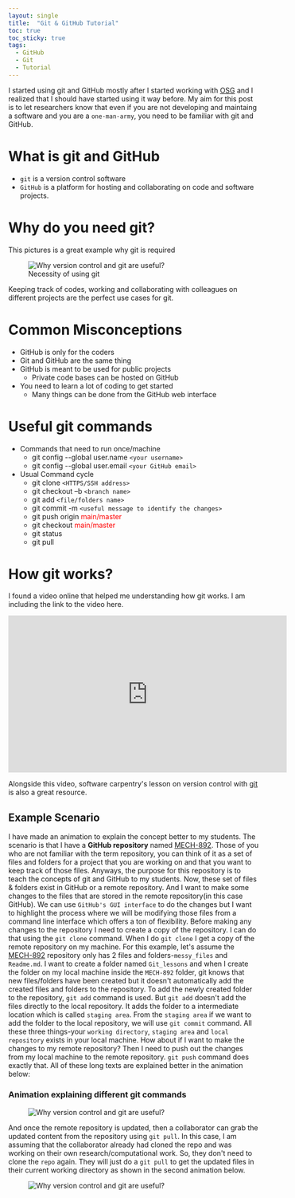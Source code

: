 ```yaml
---
layout: single
title:  "Git & GitHub Tutorial"
toc: true
toc_sticky: true
tags:
  - GitHub
  - Git
  - Tutorial
---
```

I started using git and GitHub mostly after I started working with [OSG](https://osg-htc.org/) and I realized that I should have started using it way before. My aim for this post is to let 
researchers know that even if you are not developing and maintaing a software and you are a `one-man-army`, you need to be familiar with git and GitHub.
# What is git and GitHub
- `git` is a version control software 
- `GitHub` is a platform for hosting and collaborating on code and software projects.

# Why do you need git?
This pictures is a great example why git is required
<figure class="align-center">
  <img src="{{ site.url }}{{ site.baseurl }}/docs/assets/images/Phd_comics.jpeg" alt="Why version control and git are useful?">
  <figcaption>Necessity of using git</figcaption>
</figure>
Keeping track of codes, working and collaborating with colleagues on different projects are the perfect use cases for git.

# Common Misconceptions
- GitHub is only for the coders
- Git and GitHub are the same thing
- GitHub is meant to be used for public projects
  - Private code bases can be hosted on GitHub
- You need to learn a lot of coding to get started
  - Many things can be done from the GitHub web interface

# Useful git commands
- Commands that need to run once/machine
  - git config --global user.name `<your username>`
  - git config --global user.email `<your GitHub email>`
- Usual Command cycle
  - git clone `<HTTPS/SSH address>`
  - git checkout –b `<branch name>`
  - git add `<file/folders name>`
  - git commit -m `<useful message to identify the changes>`
  - git push origin <span style="color:red">main/master</span>
  - git checkout <span style="color:red">main/master</span>
  - git status
  - git pull
  
# How git works?

I found a video online that helped me understanding how git works. I am including the link to the video here.

<iframe width="560" height="315" src="https://www.youtube.com/embed/e9lnsKot_SQ?si=e9SRJ0OcpUMVxxH6" title="YouTube video player" frameborder="0" allow="accelerometer; autoplay; clipboard-write; encrypted-media; gyroscope; picture-in-picture; web-share" referrerpolicy="strict-origin-when-cross-origin" allowfullscreen></iframe>
  
Alongside this video, software carpentry's lesson on version control with [git](https://swcarpentry.github.io/git-novice/) is also a great resource. 
## Example Scenario 
I have made an animation to explain the concept better to my students. The scenario is that I have a **GitHub repository** named [MECH-892](https://github.com/showmic09/MECH-892). Those of you who are not familiar with the term repository, you can think of it as a set of files and folders for a project that you are working on and that you want to keep track of those files. Anyways, the purpose for this repository is to teach the concepts of git and GitHub to my students. Now, these set of files & folders exist in GitHub or a remote repository. And I want to make some changes to the files that are stored in the remote repository(in this case GitHub). We can use `GitHub's GUI interface` to do the changes but I want to highlight the process where we will be modifying those files from a command line interface which offers a ton of flexibility. Before making any changes to the repository I need to create a copy of the repository. I can do that using the `git clone` command. When I do `git clone` I get a copy of the remote repository on my machine. For this example, let's assume the [MECH-892](https://github.com/showmic09/MECH-892) repository only has 2 files and folders-`messy_files` and `Readme.md`. I want to create a folder named `Git_lessons` and when I create the folder on my local machine inside the `MECH-892` folder, git knows that new files/folders have been created but it doesn't automatically add the created files and folders to the repository. To add the newly created folder to the repository, `git add` command is used. But `git add` doesn't add the files directly to the local repository. It adds the folder to a intermediate location which is called `staging area`. From the `staging area` if we want to add the folder to the local repository, we will use `git commit` command. All these three things-your `working directory`, `staging area` and `local repository` exists in your local machine. How about if I want to make the changes to my remote repository? Then I need to push out the changes from my local machine to the remote repository. `git push` command does exactly that. All of these long texts are explained better in the animation below:
### Animation explaining different git commands
 <figure class="align-center">
  <img src="{{ site.url }}{{ site.baseurl }}/docs/assets/files/how-git-works-slide1.gif" alt="Why version control and git are useful?">
</figure>

And once the remote repository is updated, then a collaborator can grab the updated content from the repository using `git pull`. In this case, I am assuming that the collaborator already had cloned the repo and was working on their own research/computational work. So, they don't need to clone the `repo` again. They will just do a `git pull` to get the updated files in their current working directory as shown in the second animation below. 

 <figure class="align-center">
  <img src="{{ site.url }}{{ site.baseurl }}/docs/assets/files/how-git-works-slide2.gif" alt="Why version control and git are useful?">
</figure>